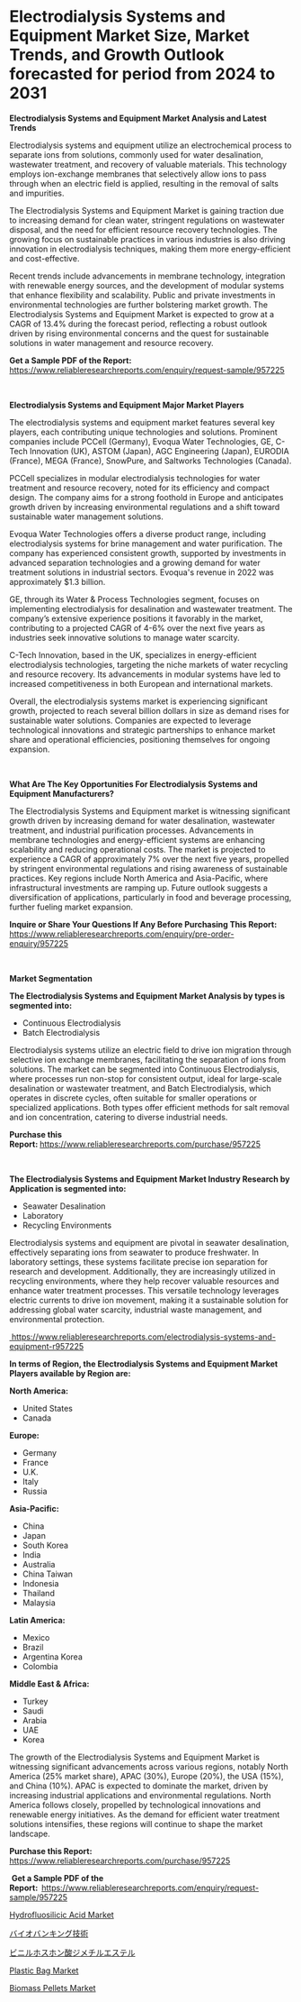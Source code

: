 <p><h1>Electrodialysis Systems and Equipment Market Size, Market Trends, and Growth Outlook forecasted for period from 2024 to 2031</h1></p><p><strong>Electrodialysis Systems and Equipment Market Analysis and Latest Trends</strong></p>
<p><p>Electrodialysis systems and equipment utilize an electrochemical process to separate ions from solutions, commonly used for water desalination, wastewater treatment, and recovery of valuable materials. This technology employs ion-exchange membranes that selectively allow ions to pass through when an electric field is applied, resulting in the removal of salts and impurities. </p><p>The Electrodialysis Systems and Equipment Market is gaining traction due to increasing demand for clean water, stringent regulations on wastewater disposal, and the need for efficient resource recovery technologies. The growing focus on sustainable practices in various industries is also driving innovation in electrodialysis techniques, making them more energy-efficient and cost-effective.</p><p>Recent trends include advancements in membrane technology, integration with renewable energy sources, and the development of modular systems that enhance flexibility and scalability. Public and private investments in environmental technologies are further bolstering market growth. The Electrodialysis Systems and Equipment Market is expected to grow at a CAGR of 13.4% during the forecast period, reflecting a robust outlook driven by rising environmental concerns and the quest for sustainable solutions in water management and resource recovery.</p></p>
<p><strong>Get a Sample PDF of the Report:&nbsp;</strong> <a href="https://www.reliableresearchreports.com/enquiry/request-sample/957225">https://www.reliableresearchreports.com/enquiry/request-sample/957225</a></p>
<p>&nbsp;</p>
<p><strong>Electrodialysis Systems and Equipment Major Market Players</strong></p>
<p><p>The electrodialysis systems and equipment market features several key players, each contributing unique technologies and solutions. Prominent companies include PCCell (Germany), Evoqua Water Technologies, GE, C-Tech Innovation (UK), ASTOM (Japan), AGC Engineering (Japan), EURODIA (France), MEGA (France), SnowPure, and Saltworks Technologies (Canada).</p><p>PCCell specializes in modular electrodialysis technologies for water treatment and resource recovery, noted for its efficiency and compact design. The company aims for a strong foothold in Europe and anticipates growth driven by increasing environmental regulations and a shift toward sustainable water management solutions.</p><p>Evoqua Water Technologies offers a diverse product range, including electrodialysis systems for brine management and water purification. The company has experienced consistent growth, supported by investments in advanced separation technologies and a growing demand for water treatment solutions in industrial sectors. Evoqua's revenue in 2022 was approximately $1.3 billion.</p><p>GE, through its Water & Process Technologies segment, focuses on implementing electrodialysis for desalination and wastewater treatment. The company’s extensive experience positions it favorably in the market, contributing to a projected CAGR of 4-6% over the next five years as industries seek innovative solutions to manage water scarcity.</p><p>C-Tech Innovation, based in the UK, specializes in energy-efficient electrodialysis technologies, targeting the niche markets of water recycling and resource recovery. Its advancements in modular systems have led to increased competitiveness in both European and international markets.</p><p>Overall, the electrodialysis systems market is experiencing significant growth, projected to reach several billion dollars in size as demand rises for sustainable water solutions. Companies are expected to leverage technological innovations and strategic partnerships to enhance market share and operational efficiencies, positioning themselves for ongoing expansion.</p></p>
<p>&nbsp;</p>
<p><strong>What Are The Key Opportunities For Electrodialysis Systems and Equipment Manufacturers?</strong></p>
<p><p>The Electrodialysis Systems and Equipment market is witnessing significant growth driven by increasing demand for water desalination, wastewater treatment, and industrial purification processes. Advancements in membrane technologies and energy-efficient systems are enhancing scalability and reducing operational costs. The market is projected to experience a CAGR of approximately 7% over the next five years, propelled by stringent environmental regulations and rising awareness of sustainable practices. Key regions include North America and Asia-Pacific, where infrastructural investments are ramping up. Future outlook suggests a diversification of applications, particularly in food and beverage processing, further fueling market expansion.</p></p>
<p><strong>Inquire or Share Your Questions If Any Before Purchasing This Report:</strong> <a href="https://www.reliableresearchreports.com/enquiry/pre-order-enquiry/957225">https://www.reliableresearchreports.com/enquiry/pre-order-enquiry/957225</a></p>
<p>&nbsp;</p>
<p><strong>Market Segmentation</strong></p>
<p><strong>The Electrodialysis Systems and Equipment Market Analysis by types is segmented into:</strong></p>
<p><ul><li>Continuous Electrodialysis</li><li>Batch Electrodialysis</li></ul></p>
<p><p>Electrodialysis systems utilize an electric field to drive ion migration through selective ion exchange membranes, facilitating the separation of ions from solutions. The market can be segmented into Continuous Electrodialysis, where processes run non-stop for consistent output, ideal for large-scale desalination or wastewater treatment, and Batch Electrodialysis, which operates in discrete cycles, often suitable for smaller operations or specialized applications. Both types offer efficient methods for salt removal and ion concentration, catering to diverse industrial needs.</p></p>
<p><strong>Purchase this Report:&nbsp;</strong><a href="https://www.reliableresearchreports.com/purchase/957225">https://www.reliableresearchreports.com/purchase/957225</a></p>
<p>&nbsp;</p>
<p><strong>The Electrodialysis Systems and Equipment Market Industry Research by Application is segmented into:</strong></p>
<p><ul><li>Seawater Desalination</li><li>Laboratory</li><li>Recycling Environments</li></ul></p>
<p><p>Electrodialysis systems and equipment are pivotal in seawater desalination, effectively separating ions from seawater to produce freshwater. In laboratory settings, these systems facilitate precise ion separation for research and development. Additionally, they are increasingly utilized in recycling environments, where they help recover valuable resources and enhance water treatment processes. This versatile technology leverages electric currents to drive ion movement, making it a sustainable solution for addressing global water scarcity, industrial waste management, and environmental protection.</p></p>
<p><a href="https://www.reliableresearchreports.com/electrodialysis-systems-and-equipment-r957225">&nbsp;https://www.reliableresearchreports.com/electrodialysis-systems-and-equipment-r957225</a></p>
<p><strong>In terms of Region, the Electrodialysis Systems and Equipment Market Players available by Region are:</strong></p>
<p>
    <p> <strong> North America: </strong>
        <ul>
            <li>United States</li>
            <li>Canada</li>
        </ul>
        </p> 
    <p> <strong> Europe: </strong>
        <ul>
            <li>Germany</li>
            <li>France</li>
            <li>U.K.</li>
            <li>Italy</li>
            <li>Russia</li>
        </ul>
        </p> 
    <p> <strong> Asia-Pacific: </strong>
        <ul>
            <li>China</li>
            <li>Japan</li>
            <li>South Korea</li>
            <li>India</li>
            <li>Australia</li>
            <li>China Taiwan</li>
            <li>Indonesia</li>
            <li>Thailand</li>
            <li>Malaysia</li>
        </ul>
        </p> 
    <p> <strong> Latin America: </strong>
        <ul>
            <li>Mexico</li>
            <li>Brazil</li>
            <li>Argentina Korea</li>
            <li>Colombia</li>
        </ul>
        </p> 
    <p> <strong> Middle East & Africa: </strong>
        <ul>
            <li>Turkey</li>
            <li>Saudi</li>
            <li>Arabia</li>
            <li>UAE</li>
            <li>Korea</li>
        </ul>
    </p>
    </p>
<p><p>The growth of the Electrodialysis Systems and Equipment Market is witnessing significant advancements across various regions, notably North America (25% market share), APAC (30%), Europe (20%), the USA (15%), and China (10%). APAC is expected to dominate the market, driven by increasing industrial applications and environmental regulations. North America follows closely, propelled by technological innovations and renewable energy initiatives. As the demand for efficient water treatment solutions intensifies, these regions will continue to shape the market landscape.</p></p>
<p><strong>Purchase this Report: </strong><a href="https://www.reliableresearchreports.com/purchase/957225">https://www.reliableresearchreports.com/purchase/957225</a></p>
<p>&nbsp;<strong>Get a Sample PDF of the Report:&nbsp;&nbsp;</strong><a href="https://www.reliableresearchreports.com/enquiry/request-sample/957225">https://www.reliableresearchreports.com/enquiry/request-sample/957225</a></p>
<p><strong></strong></p>
<p><p><a href="https://www.linkedin.com/pulse/what-current-future-prospects-hydrofluosilicic-acid-market-jzt3f?trackingId=5Spmg58%2FTD2gGb01JQ9f7Q%3D%3D">Hydrofluosilicic Acid Market</a></p><p><a href="https://medium.com/@melliestracke2023/biobanking-technologies-market-%E3%81%AE%E3%82%B0%E3%83%AD%E3%83%BC%E3%83%90%E3%83%AB%E5%B8%82%E5%A0%B4%E6%A6%82%E8%A6%81%E3%81%AF-%E4%B8%96%E7%95%8C%E3%81%8A%E3%82%88%E3%81%B3%E4%B8%BB%E8%A6%81%E5%B8%82%E5%A0%B4%E3%81%AB%E3%81%8A%E3%81%91%E3%82%8B%E6%A5%AD%E7%95%8C%E3%81%AB%E5%BD%B1%E9%9F%BF%E3%82%92%E4%B8%8E%E3%81%88%E3%82%8B%E4%B8%BB%E8%A6%81%E3%81%AA%E3%83%88%E3%83%AC%E3%83%B3%E3%83%89%E3%81%AB%E3%81%A4%E3%81%84%E3%81%A6-%E7%8B%AC%E8%87%AA%E3%81%AE%E8%A6%96%E7%82%B9%E3%82%92%E6%8F%90%E4%BE%9B%E3%81%97%E3%81%BE%E3%81%99-c0bf7a314f8b">バイオバンキング技術</a></p><p><a href="https://medium.com/@melliestracke2023/vinylphosphonic-acid-dimethylester-market-%E3%81%AF-%E3%82%B3%E3%82%B9%E3%83%88%E7%AE%A1%E7%90%86%E3%81%A8%E5%8A%B9%E7%8E%87%E5%90%91%E4%B8%8A%E3%82%92%E5%84%AA%E5%85%88%E3%81%97%E3%81%BE%E3%81%99-%E3%81%95%E3%82%89%E3%81%AB-%E5%A0%B1%E5%91%8A%E6%9B%B8%E3%81%AF%E5%B8%82%E5%A0%B4%E3%81%AE%E9%9C%80%E8%A6%81%E9%9D%A2%E3%81%A8%E4%BE%9B%E7%B5%A6%E9%9D%A2%E3%81%AE%E4%B8%A1%E6%96%B9%E3%82%92%E3%82%AB%E3%83%90%E3%83%BC%E3%81%97%E3%81%A6%E3%81%84%E3%81%BE%E3%81%99-fc657b105311">ビニルホスホン酸ジメチルエステル</a></p><p><a href="https://issuu.com/reportprime-2/docs/plastic-bag-market-size-2030.pptx_ce1441a1d012cd">Plastic Bag Market</a></p><p><a href="https://issuu.com/reportprime-2/docs/biomass-pellets-market-size-2030.pp_1c3d2921b6b3d2">Biomass Pellets Market</a></p></p>